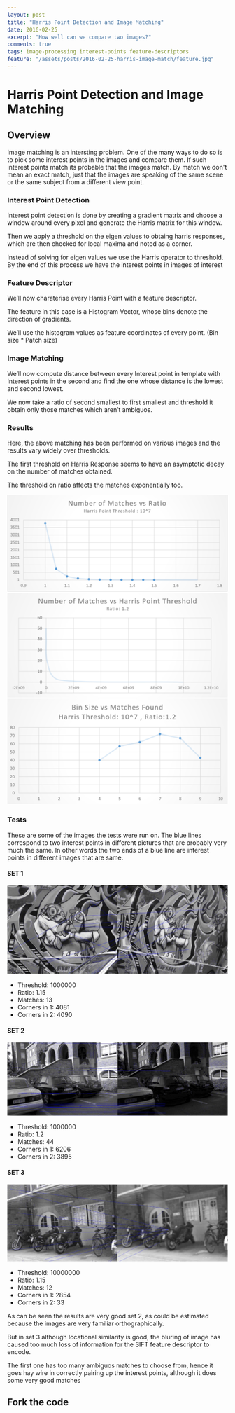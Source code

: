 ```yaml
---
layout: post
title: "Harris Point Detection and Image Matching"
date: 2016-02-25
excerpt: "How well can we compare two images?"
comments: true
tags: image-processing interest-points feature-descriptors
feature: "/assets/posts/2016-02-25-harris-image-match/feature.jpg"
---
```


# Harris Point Detection and Image Matching

## Overview

Image matching is an intersting problem. One of the many ways to do so is to pick some interest points in the images and compare them. If such interest points 
match its probable that the images match. By match we don't mean an exact match, just that the images are speaking of the same scene or the same subject from 
a different view point.

### Interest Point Detection
Interest point detection is done by creating a gradient matrix and choose a window around every pixel and generate the Harris matrix for this window.

Then we apply a threshold on the eigen values to obtaing harris responses, which are then checked for local maxima and noted as a corner.

Instead of solving for eigen values we use the Harris operator to threshold. By the end of this process we have the interest points in images of interest

### Feature Descriptor
We’ll now charaterise every Harris Point with a feature descriptor.

The feature in this case is a Histogram Vector, whose bins denote the direction of gradients.

We’ll use the histogram values as feature coordinates of every point. (Bin size * Patch size)

### Image Matching
We’ll now compute distance between every Interest point in template with Interest points in the second and find the one whose distance is the lowest and second lowest.

We now take a ratio of second smallest to first smallest and threshold it obtain only those matches which aren’t ambiguos.  

### Results
Here, the above matching has been performed on various images and the results vary widely over thresholds.

The first threshold on Harris Response seems to have an asymptotic decay on the number of matches obtained.

The threshold on ratio affects the matches exponentially too.

<img src="https://github.com/manikantareddyd/Harris_Corner_Image_Matcher/raw/master/res/1.png">

<img src="https://github.com/manikantareddyd/Harris_Corner_Image_Matcher/raw/master/res/2.PNG">

<img src="https://github.com/manikantareddyd/Harris_Corner_Image_Matcher/raw/master/res/3.PNG">


### Tests
These are some of the images the tests were run on. The blue lines correspond to two interest points in different pictures that are probably very much the same. 
In other words the two ends of a blue line are interest points in different images that are same.

#### SET 1
<img src="https://github.com/manikantareddyd/Harris_Corner_Image_Matcher/raw/master/res/11.PNG">

+ Threshold: 1000000
+ Ratio: 1.15  
+ Matches: 13
+ Corners in 1: 4081     
+ Corners in 2: 4090

#### SET 2
<img src="https://github.com/manikantareddyd/Harris_Corner_Image_Matcher/raw/master/res/12.PNG">

+ Threshold: 1000000  
+ Ratio: 1.2   
+ Matches: 44
+ Corners in 1: 6206  
+ Corners in 2: 3895

#### SET 3
<img src="https://github.com/manikantareddyd/Harris_Corner_Image_Matcher/raw/master/res/13.PNG">

+ Threshold: 10000000  
+ Ratio: 1.15   
+ Matches: 12
+ Corners in 1: 2854  
+ Corners in 2: 33  


As can be seen the results are very good set 2, as could be estimated because the images are very familiar orthographically.  

But in set 3 although locational similarity is good, the bluring of image has caused too much loss of information for the SIFT feature descriptor to encode.

The first one has too many ambiguos matches to choose from, hence it goes hay wire in correctly pairing up the interest points, although it does some very good matches

<h2> Fork the code </h2>

<a href="https://github.com/ManikantaReddyD/Harris_Corner_Image_Matcher" target="_blank"><i class="fa fa-3x fa-github"></i></a>